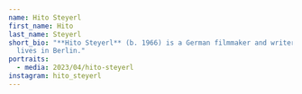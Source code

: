 ```yaml
---
name: Hito Steyerl
first_name: Hito
last_name: Steyerl
short_bio: "**Hito Steyerl** (b. 1966) is a German filmmaker and writer, and
  lives in Berlin."
portraits:
  - media: 2023/04/hito-steyerl
instagram: hito_steyerl
---
```

